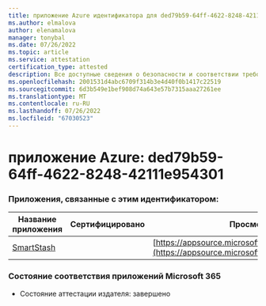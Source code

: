 ```yaml
---
title: приложение Azure идентификатора для ded79b59-64ff-4622-8248-42111e954301
ms.author: elmalova
author: elenamalova
manager: tonybal
ms.date: 07/26/2022
ms.topic: article
ms.service: attestation
certification_type: attested
description: Все доступные сведения о безопасности и соответствии требованиям для ded79b59-64ff-4622-8248-42111e954301.
ms.openlocfilehash: 2001531d4abc6709f314b3e4d40f0b1417c22519
ms.sourcegitcommit: 6d3b549e1bef908d74a643e57b7315aaa27261ee
ms.translationtype: MT
ms.contentlocale: ru-RU
ms.lasthandoff: 07/26/2022
ms.locfileid: "67030523"
---
```

# <a name="azure-app-id-ded79b59-64ff-4622-8248-42111e954301"></a>приложение Azure: ded79b59-64ff-4622-8248-42111e954301


### <a name="apps-associated-with-this-id"></a>Приложения, связанные с этим идентификатором:
| **Название приложения** | **Сертифицировано** | **Просмотр в AppSource** |
|--------------|---------------|-----------------------|
| [SmartStash](../forward/WA200004223.md) |  | [https://appsource.microsoft.com/product/office/WA200004223](https://appsource.microsoft.com/product/office/WA200004223) |

### <a name="microsoft-365-app-compliance-status"></a>Состояние соответствия приложений Microsoft 365
- Состояние аттестации издателя: завершено
